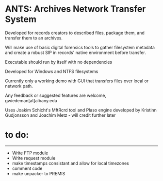 # ANTS: Archives Network Transfer System

Developed for records creators to described files, package them, and transfer them to an archives.

Will make use of basic digital forensics tools to gather filesystem metadata and create a robust SIP in records' native environment before transfer.

Executable should run by itself with no dependencies

Developed for Windows and NTFS filesystems

Currently only a working demo with GUI that transfers files over local or network path.

Any feedback or suggested features are welcome, gwiedeman[at]albany.edu

Uses Joakim Schicht's MftRcrd tool and Plaso engine developed by Kristinn Gudjonsson and Joachim Metz - will credit further later

# to do:
_______

* Write FTP module
* Write request module
* make timestamps consistant and allow for local timezones
* comment code
* make unpacker to PREMIS